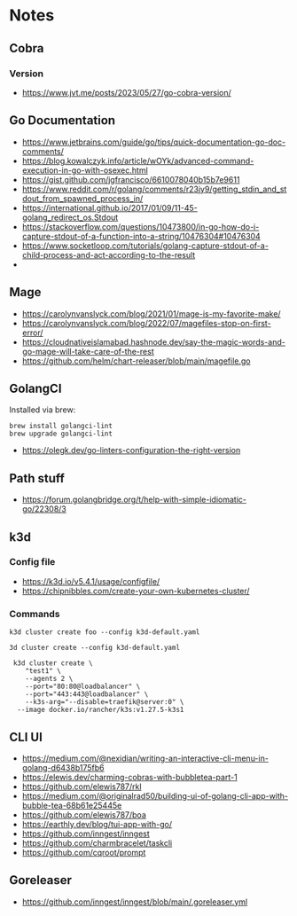 # Notes

## Cobra

### Version

- https://www.jvt.me/posts/2023/05/27/go-cobra-version/

## Go Documentation

- https://www.jetbrains.com/guide/go/tips/quick-documentation-go-doc-comments/
- https://blog.kowalczyk.info/article/wOYk/advanced-command-execution-in-go-with-osexec.html
- https://gist.github.com/jgfrancisco/6610078040b15b7e9611
- https://www.reddit.com/r/golang/comments/r23jy9/getting_stdin_and_stdout_from_spawned_process_in/
- https://international.github.io/2017/01/09/11-45-golang_redirect_os.Stdout
- https://stackoverflow.com/questions/10473800/in-go-how-do-i-capture-stdout-of-a-function-into-a-string/10476304#10476304
- https://www.socketloop.com/tutorials/golang-capture-stdout-of-a-child-process-and-act-according-to-the-result
- 

## Mage

- https://carolynvanslyck.com/blog/2021/01/mage-is-my-favorite-make/
- https://carolynvanslyck.com/blog/2022/07/magefiles-stop-on-first-error/
- https://cloudnativeislamabad.hashnode.dev/say-the-magic-words-and-go-mage-will-take-care-of-the-rest
- https://github.com/helm/chart-releaser/blob/main/magefile.go

## GolangCI

Installed via brew:

```shell
brew install golangci-lint
brew upgrade golangci-lint
```

- https://olegk.dev/go-linters-configuration-the-right-version

## Path stuff

- https://forum.golangbridge.org/t/help-with-simple-idiomatic-go/22308/3

## k3d

### Config file

- https://k3d.io/v5.4.1/usage/configfile/
- https://chipnibbles.com/create-your-own-kubernetes-cluster/

### Commands

```shell
k3d cluster create foo --config k3d-default.yaml
```

```shell
3d cluster create --config k3d-default.yaml
```

```shell
 k3d cluster create \
    "test1" \
    --agents 2 \
    --port="80:80@loadbalancer" \
    --port="443:443@loadbalancer" \
    --k3s-arg="--disable=traefik@server:0" \
  --image docker.io/rancher/k3s:v1.27.5-k3s1
```

## CLI UI

- https://medium.com/@nexidian/writing-an-interactive-cli-menu-in-golang-d6438b175fb6
- https://elewis.dev/charming-cobras-with-bubbletea-part-1
- https://github.com/elewis787/rkl
- https://medium.com/@originalrad50/building-ui-of-golang-cli-app-with-bubble-tea-68b61e25445e
- https://github.com/elewis787/boa
- https://earthly.dev/blog/tui-app-with-go/
- https://github.com/inngest/inngest
- https://github.com/charmbracelet/taskcli
- https://github.com/cqroot/prompt

## Goreleaser

- https://github.com/inngest/inngest/blob/main/.goreleaser.yml